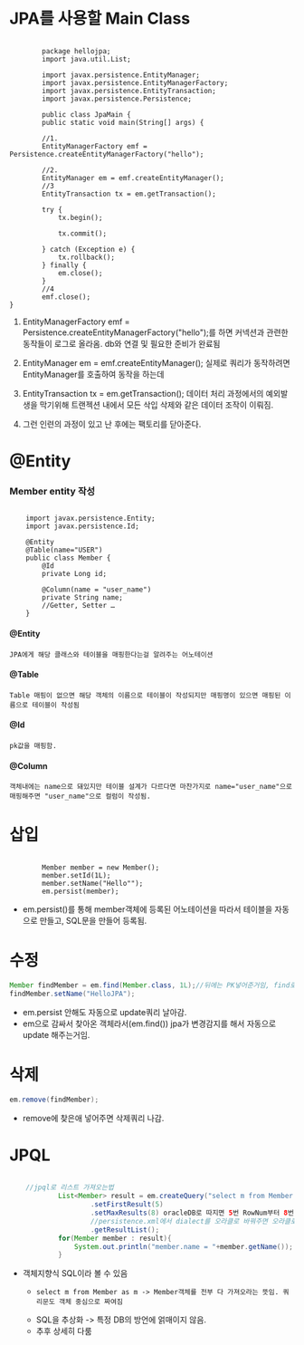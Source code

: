 # JPA를 사용할 Main Class

```

        package hellojpa;
        import java.util.List;
        
        import javax.persistence.EntityManager;
        import javax.persistence.EntityManagerFactory;
        import javax.persistence.EntityTransaction;
        import javax.persistence.Persistence;
    
        public class JpaMain {
        public static void main(String[] args) {

        //1.
        EntityManagerFactory emf = Persistence.createEntityManagerFactory("hello");

        //2.
        EntityManager em = emf.createEntityManager();
        //3
        EntityTransaction tx = em.getTransaction();

        try {
            tx.begin();

            tx.commit(); 

        } catch (Exception e) {
            tx.rollback(); 
        } finally {
            em.close();
        }
        //4
        emf.close();
}
```

1. EntityManagerFactory emf = Persistence.createEntityManagerFactory("hello");를 하면 커넥션과 관련한 동작들이 로그로 올라옴. db와 연결 및 필요한 준비가 완료됨

2. EntityManager em = emf.createEntityManager(); 실제로 쿼리가 동작하려면 EntityManager를 호출하여 동작을 하는데
3. EntityTransaction tx = em.getTransaction(); 데이터 처리 과정에서의 예외발생을 막기위해 트랜젝션 내에서 모든 삭입 삭제와 같은 데이터 조작이 이뤄짐.
4. 그런 인련의 과정이 있고 난 후에는 팩토리를 닫아준다.

# @Entity
### Member entity 작성
```

    import javax.persistence.Entity;
    import javax.persistence.Id;

    @Entity
    @Table(name="USER")
    public class Member {
        @Id
        private Long id;
        
        @Column(name = "user_name")
        private String name;
        //Getter, Setter …
    }
```

#### @Entity
    JPA에게 해당 클래스와 테이블을 매핑한다는걸 알려주는 어노테이션
#### @Table
    Table 매핑이 없으면 해당 객체의 이름으로 테이블이 작성되지만 매핑명이 있으면 매핑된 이름으로 테이블이 작성됨    

#### @Id
    pk값을 매핑함.
#### @Column
    객체내에는 name으로 돼있지만 테이블 설계가 다르다면 마찬가지로 name="user_name"으로 매핑해주면 "user_name"으로 컬럼이 작성됨.

# 삽입
```

        Member member = new Member();
        member.setId(1L);
        member.setName("Hello"");
        em.persist(member);
```
* em.persist()를 통해 member객체에 등록된 어노테이션을 따라서 테이블을 자동으로 만들고, SQL문을 만들어 등록됨.

# 수정
```java
Member findMember = em.find(Member.class, 1L);//뒤에는 PK넣어준거임, find로 select 하는거임
findMember.setName("HelloJPA");
```
* em.persist 안해도 자동으로 update쿼리 날아감.
* em으로 감싸서 찾아온 객체라서(em.find()) jpa가 변경감지를 해서 자동으로 update 해주는거임.

# 삭제
```java
em.remove(findMember);
```
* remove에 찾은애 넣어주면 삭제쿼리 나감.

# JPQL
```java
    
    //jpql로 리스트 가져오는법
            List<Member> result = em.createQuery("select m from Member as m", Member.class)
                    .setFirstResult(5)
                    .setMaxResults(8) oracleDB로 따지면 5번 RowNum부터 8번 RowNum까지 가져오라는거임
                    //persistence.xml에서 dialect를 오라클로 바꿔주면 오라클로 나가는거 볼 수 있음.
                    .getResultList();
            for(Member member : result){
                System.out.println("member.name = "+member.getName());
            }
```
* 객체지향식 SQL이라 볼 수 있음
  *     select m from Member as m -> Member객체를 전부 다 가져오라는 뜻임. 쿼리문도 객체 중심으로 짜여짐
  * SQL을 추상화 -> 특정 DB의 방언에 얽매이지 않음.
  * 추후 상세히 다룸


    
    




